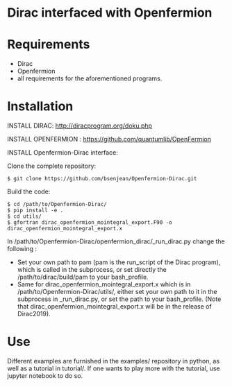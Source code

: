 # Dirac interfaced with Openfermion

# Requirements

- Dirac 
- Openfermion
- all requirements for the aforementioned programs.

# Installation

INSTALL DIRAC: http://diracprogram.org/doku.php

INSTALL OPENFERMION : https://github.com/quantumlib/OpenFermion

INSTALL Openfermion-Dirac interface:

Clone the complete repository:
```
$ git clone https://github.com/bsenjean/Openfermion-Dirac.git
```

Build the code:
```
$ cd /path/to/Openfermion-Dirac/
$ pip install -e .
$ cd utils/
$ gfortran dirac_openfermion_mointegral_export.F90 -o dirac_openfermion_mointegral_export.x
```

In /path/to/Openfermion-Dirac/openfermion_dirac/_run_dirac.py change the following :
- Set your own path to pam (pam is the run_script of the Dirac program), which is called in the subprocess,
or set directly the /path/to/dirac/build/pam to your bash_profile.
- Same for dirac_openfermion_mointegral_export.x which is in /path/to/Openfermion-Dirac/utils/, either set
your own path to it in the subprocess in _run_dirac.py, or set the path to your bash_profile.
(Note that dirac_openfermion_mointegral_export.x will be in the release of Dirac2019).

# Use

Different examples are furnished in the examples/ repository in python, as well as a tutorial in tutorial/. If one wants to play more with the tutorial, use jupyter notebook to do so.
